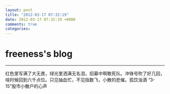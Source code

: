 ```yaml
---
layout: post
title: "2012-03-17 07:32:19"
date: 2012-03-17 07:32:19 +0800
comments: true
categories: 
---
```


# freeness's blog

----------

>
红色里写满了大无畏，绿光里洒满无名泪，招募中啊敢死队。冲锋号吹了好几回，啥时候回到六千点位。只见抽血忙，不见指数飞，小散的悲催。孤饮浊酒 “3-15”股市小散户的心声
